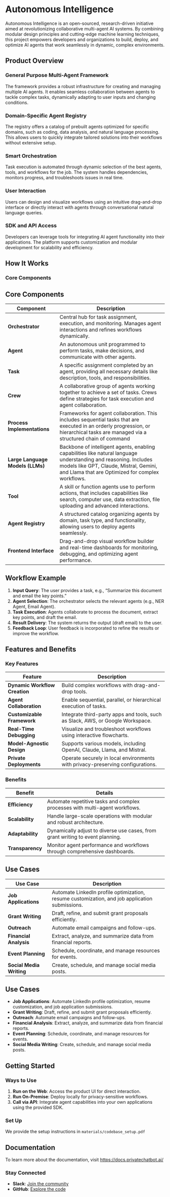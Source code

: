# Autonomous Intelligence

Autonomous Intelligence is an open-sourced, research-driven initiative aimed at revolutionizing collaborative multi-agent AI systems. By combining modular design principles and cutting-edge machine learning techniques, this project empowers developers and organizations to build, deploy, and optimize AI agents that work seamlessly in dynamic, complex environments.

## Product Overview

### General Purpose Multi-Agent Framework
The framework provides a robust infrastructure for creating and managing multiple AI agents. It enables seamless collaboration between agents to tackle complex tasks, dynamically adapting to user inputs and changing conditions.

### Domain-Specific Agent Registry
The registry offers a catalog of prebuilt agents optimized for specific domains, such as coding, data analysis, and natural language processing. This allows users to quickly integrate tailored solutions into their workflows without extensive setup.

### Smart Orchestration
Task execution is automated through dynamic selection of the best agents, tools, and workflows for the job. The system handles dependencies, monitors progress, and troubleshoots issues in real time.

### User Interaction
Users can design and visualize workflows using an intuitive drag-and-drop interface or directly interact with agents through conversational natural language queries.

### SDK and API Access
Developers can leverage tools for integrating AI agent functionality into their applications. The platform supports customization and modular development for scalability and efficiency.

## How It Works

### Core Components

## Core Components

| Component                    | Description                                                                                       |
|------------------------------|---------------------------------------------------------------------------------------------------|
| **Orchestrator**             | Central hub for task assignment, execution, and monitoring. Manages agent interactions and refines workflows dynamically. |
| **Agent**                    | An autonomous unit programmed to perform tasks, make decisions, and communicate with other agents. |
| **Task**                     | A specific assignment completed by an agent, providing all necessary details like description, tools, and responsibilities. |
| **Crew**                     | A collaborative group of agents working together to achieve a set of tasks. Crews define strategies for task execution and agent collaboration. |
| **Process Implementations**  | Frameworks for agent collaboration. This includes sequential tasks that are executed in an orderly progression, or hierarchical tasks are managed via a structured chain of command|
| **Large Language Models (LLMs)** | Backbone of intelligent agents, enabling capabilities like natural language understanding and reasoning. Includes models like GPT, Claude, Mistral, Gemini, and Llama that are Optimized for complex workflows. |
| **Tool**                     | A skill or function agents use to perform actions, that includes capabilities like search, computer use, data extraction, file uploading and advanced interactions. |
| **Agent Registry**           | A structured catalog organizing agents by domain, task type, and functionality, allowing users to deploy agents seamlessly. |
| **Frontend Interface**       | Drag-and-drop visual workflow builder and real-time dashboards for monitoring, debugging, and optimizing agent performance. |

## Workflow Example

1. **Input Query**: The user provides a task, e.g., “Summarize this document and email the key points.”
2. **Agent Selection**: The orchestrator selects the relevant agents (e.g., NER Agent, Email Agent).
3. **Task Execution**: Agents collaborate to process the document, extract key points, and draft the email.
4. **Result Delivery**: The system returns the output (draft email) to the user.
5. **Feedback Loop**: User feedback is incorporated to refine the results or improve the workflow.

## Features and Benefits

### Key Features

| Feature                    | Description                                                                                     |
|----------------------------|-------------------------------------------------------------------------------------------------|
| **Dynamic Workflow Creation** | Build complex workflows with drag-and-drop tools.                                             |
| **Agent Collaboration**    | Enable sequential, parallel, or hierarchical execution of tasks.                               |
| **Customizable Framework** | Integrate third-party apps and tools, such as Slack, AWS, or Google Workspace.                 |
| **Real-Time Debugging**    | Visualize and troubleshoot workflows using interactive flowcharts.                             |
| **Model-Agnostic Design**  | Supports various models, including OpenAI, Claude, Llama, and Mistral.                        |
| **Private Deployments**    | Operate securely in local environments with privacy-preserving configurations.                 |

### Benefits

| Benefit      | Details                                                                                   |
|--------------|-------------------------------------------------------------------------------------------|
| **Efficiency**   | Automate repetitive tasks and complex processes with multi-agent workflows.            |
| **Scalability**  | Handle large-scale operations with modular and robust architecture.                    |
| **Adaptability** | Dynamically adjust to diverse use cases, from grant writing to event planning.          |
| **Transparency** | Monitor agent performance and workflows through comprehensive dashboards.               |

## Use Cases

| Use Case           | Description                                                                                     |
|--------------------|-------------------------------------------------------------------------------------------------|
| **Job Applications** | Automate LinkedIn profile optimization, resume customization, and job application submissions. |
| **Grant Writing**  | Draft, refine, and submit grant proposals efficiently.                                         |
| **Outreach**       | Automate email campaigns and follow-ups.                                                       |
| **Financial Analysis** | Extract, analyze, and summarize data from financial reports.                                 |
| **Event Planning** | Schedule, coordinate, and manage resources for events.                                         |
| **Social Media Writing** | Create, schedule, and manage social media posts.                                           |

## Use Cases
- **Job Applications**: Automate LinkedIn profile optimization, resume customization, and job application submissions.
- **Grant Writing**: Draft, refine, and submit grant proposals efficiently.
- **Outreach**: Automate email campaigns and follow-ups.
- **Financial Analysis**: Extract, analyze, and summarize data from financial reports.
- **Event Planning**: Schedule, coordinate, and manage resources for events.
- **Social Media Writing**: Create, schedule, and manage social media posts.


## Getting Started

### Ways to Use
1. **Run on the Web**: Access the product UI for direct interaction.
2. **Run On-Premise**: Deploy locally for privacy-sensitive workflows.
3. **Call via API**: Integrate agent capabilities into your own applications using the provided SDK.

### Set Up

We provide the setup instructions in `materials/codebase_setup.pdf`

## Documentation

To learn more about the documentation, visit https://docs.privatechatbot.ai/

### Stay Connected
- **Slack**: [Join the community](https://join.slack.com/t/anote-ai/shared_invite/zt-2vdh1p5xt-KWvtBZEprhrCzU6wrRPwNA)
- **GitHub**: [Explore the code](https://github.com/your-repo-link)
